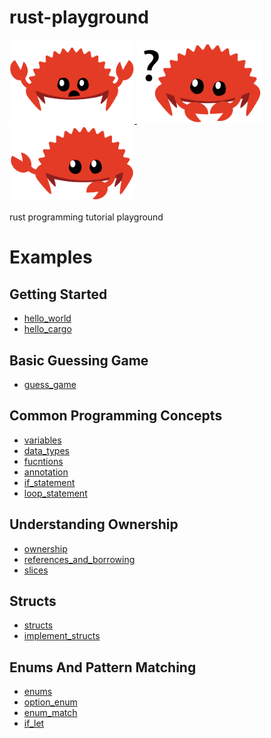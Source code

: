 # rust-playground

<a href="https://github.com/anuraghazra/github-readme-stats">
  <img src="./readme_assets/panics.svg" alt="drawing" width="200"/>
  <img src="./readme_assets/does_not_compile.svg" alt="drawing" width="200"/>
  <img src="./readme_assets/not_desired_behavior.svg" alt="drawing" width="200"/>
</a>

rust programming tutorial playground 


# Examples

## Getting Started  
- [hello_world](./hello_world/main.rs)  
- [hello_cargo](./hello_cargo/src/main.rs)  

## Basic Guessing Game
- [guess_game](./guess_game/src/main.rs)  

## Common Programming Concepts
- [variables](./variables/src/main.rs)  
- [data_types](./data_type/src/main.rs)  
- [fucntions](./fucntions/src/main.rs)  
- [annotation](https://github.com/mousedoc/rust-playground/blob/main/annotation/src/main.rs)  
- [if_statement](./if_statement/src/main.rs)  
- [loop_statement](./loop_statement/src/main.rs) 

## Understanding Ownership
- [ownership](./ownership/src/main.rs)  
- [references_and_borrowing](./references_and_borrowing/src/main.rs)  
- [slices](./slices/src/main.rs)  

## Structs
- [structs](./ownership/src/main.rs)  
- [implement_structs](./implement_structs/src/main.rs)

## Enums And Pattern Matching
- [enums](./enums/src/main.rs)
- [option_enum](./option_enum/src/main.rs)
- [enum_match](./enum_match/src/main.rs)
- [if_let](./if_let/src/main.rs)
